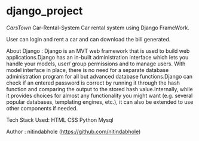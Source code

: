 # django_project
  *CarsTown*
Car-Rental-System
Car rental system using Django FrameWork.

User can login and rent a car and can download the bill generated.

About Django :
Django is an MVT web framework that is used to build web applications.Django has an in-built administration interface which lets you handle your models, user/ group permissions and to manage users. With model interface in place, there is no need for a separate database administration program for all but advanced database functions.Django can check if an entered password is correct by running it through the hash function and comparing the output to the stored hash value.Internally, while it provides choices for almost any functionality you might want (e.g. several popular databases, templating engines, etc.), it can also be extended to use other components if needed.

Tech Stack Used:
HTML
CSS
Python
Mysql


Author :
nitindabhole (https://github.com/nitindabhole)
